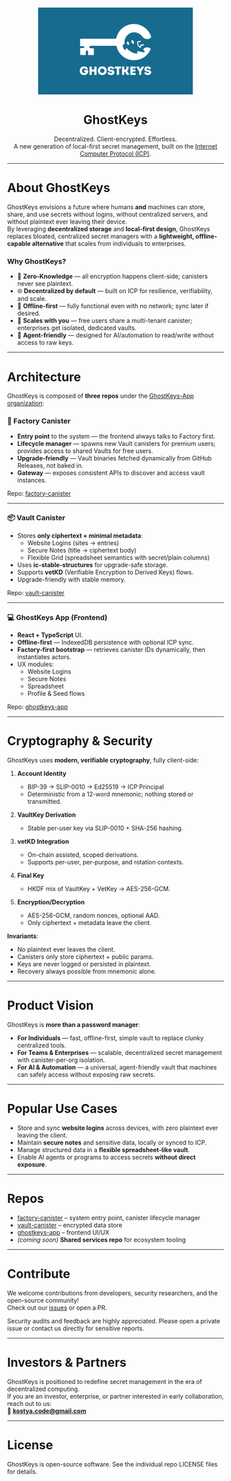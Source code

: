<p align="center">
  <img src="../gk_logo.png" width="360" alt="GhostKeys Logo" />
</p>

<h1 align="center">GhostKeys</h1>

<p align="center">
  Decentralized. Client-encrypted. Effortless. <br/>
  A new generation of local-first secret management, built on the <a href="https://internetcomputer.org" target="_blank">Internet Computer Protocol (ICP)</a>.
</p>

---

# About GhostKeys

GhostKeys envisions a future where humans **and** machines can store, share, and use secrets without logins, without centralized servers, and without plaintext ever leaving their device.  
By leveraging **decentralized storage** and **local-first design**, GhostKeys replaces bloated, centralized secret managers with a **lightweight, offline-capable alternative** that scales from individuals to enterprises.

### Why GhostKeys?

- 🔐 **Zero-Knowledge** — all encryption happens client-side; canisters never see plaintext.
- 🌐 **Decentralized by default** — built on ICP for resilience, verifiability, and scale.
- 📶 **Offline-first** — fully functional even with no network; sync later if desired.
- 🏢 **Scales with you** — free users share a multi-tenant canister; enterprises get isolated, dedicated vaults.
- 🤖 **Agent-friendly** — designed for AI/automation to read/write without access to raw keys.

---

# Architecture

GhostKeys is composed of **three repos** under the [GhostKeys-App organization](https://github.com/Ghostkeys-App):

### 🔧 Factory Canister
* **Entry point** to the system — the frontend always talks to Factory first.
* **Lifecycle manager** — spawns new Vault canisters for premium users; provides access to shared Vaults for free users.
* **Upgrade-friendly** — Vault binaries fetched dynamically from GitHub Releases, not baked in.
* **Gateway** — exposes consistent APIs to discover and access vault instances.

Repo: [factory-canister](https://github.com/Ghostkeys-App/factory-canister)

---

### 📦 Vault Canister
* Stores **only ciphertext + minimal metadata**:
    - Website Logins (sites → entries)
    - Secure Notes (title → ciphertext body)
    - Flexible Grid (spreadsheet semantics with secret/plain columns)
* Uses **ic-stable-structures** for upgrade-safe storage.
* Supports **vetKD** (Verifiable Encryption to Derived Keys) flows.
* Upgrade-friendly with stable memory.

Repo: [vault-canister](https://github.com/Ghostkeys-App/vault-canister)

---

### 💻 GhostKeys App (Frontend)
* **React + TypeScript** UI.
* **Offline-first** — IndexedDB persistence with optional ICP sync.
* **Factory-first bootstrap** — retrieves canister IDs dynamically, then instantiates actors.
* UX modules:
    - Website Logins
    - Secure Notes
    - Spreadsheet
    - Profile & Seed flows

Repo: [ghostkeys-app](https://github.com/Ghostkeys-App/ghostkeys-app)

---

# Cryptography & Security

GhostKeys uses **modern, verifiable cryptography**, fully client-side:

1. **Account Identity**
    - BIP-39 → SLIP-0010 → Ed25519 → ICP Principal
    - Deterministic from a 12-word mnemonic; nothing stored or transmitted.

2. **VaultKey Derivation**
    - Stable per-user key via SLIP-0010 + SHA-256 hashing.

3. **vetKD Integration**
    - On-chain assisted, scoped derivations.
    - Supports per-user, per-purpose, and rotation contexts.

4. **Final Key**
    - HKDF mix of VaultKey + VetKey → AES-256-GCM.

5. **Encryption/Decryption**
    - AES-256-GCM, random nonces, optional AAD.
    - Only ciphertext + metadata leave the client.

**Invariants**:
- No plaintext ever leaves the client.
- Canisters only store ciphertext + public params.
- Keys are never logged or persisted in plaintext.
- Recovery always possible from mnemonic alone.

---

# Product Vision

GhostKeys is **more than a password manager**:

- **For Individuals** — fast, offline-first, simple vault to replace clunky centralized tools.
- **For Teams & Enterprises** — scalable, decentralized secret management with canister-per-org isolation.
- **For AI & Automation** — a universal, agent-friendly vault that machines can safely access without exposing raw secrets.

---

# Popular Use Cases

- Store and sync **website logins** across devices, with zero plaintext ever leaving the client.
- Maintain **secure notes** and sensitive data, locally or synced to ICP.
- Manage structured data in a **flexible spreadsheet-like vault**.
- Enable AI agents or programs to access secrets **without direct exposure**.

---

# Repos

- [factory-canister](https://github.com/Ghostkeys-App/factory-canister) – system entry point, canister lifecycle manager
- [vault-canister](https://github.com/Ghostkeys-App/vault-canister) – encrypted data store
- [ghostkeys-app](https://github.com/Ghostkeys-App/ghostkeys-app) – frontend UI/UX
- *(coming soon)* **Shared services repo** for ecosystem tooling

---

# Contribute

We welcome contributions from developers, security researchers, and the open-source community!  
Check out our [issues](https://github.com/Ghostkeys-App) or open a PR.

Security audits and feedback are highly appreciated. Please open a private issue or contact us directly for sensitive reports.

---

# Investors & Partners

GhostKeys is positioned to redefine secret management in the era of decentralized computing.  
If you are an investor, enterprise, or partner interested in early collaboration, reach out to us:  
📧 **kostya.code@gmail.com**

---

# License

GhostKeys is open-source software. See the individual repo LICENSE files for details.
